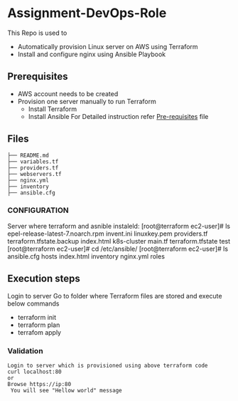 # Assignment-DevOps-Role
This Repo is used to 
- Automatically provision Linux server on AWS using Terraform
- Install and configure nginx using Ansible Playbook

## Prerequisites
- AWS account needs to be created
- Provision one server manually to run Terraform 
     - Install Terraform
     - Install Ansible
  For Detailed instruction refer [Pre-requisites](https://github.com/chashakala/assignment-devops/blob/main/Pre-requisites/) file 
## Files 
```
├── README.md
├── variables.tf
├── providers.tf
├── webservers.tf
├── nginx.yml
├── inventory
├── ansible.cfg
 ```

### CONFIGURATION
Server where terraform and asnible instaleld:
[root@terraform ec2-user]# ls
epel-release-latest-7.noarch.rpm  invent.ini   linuxkey.pem  providers.tf       terraform.tfstate.backup
index.html                        k8s-cluster  main.tf       terraform.tfstate  test
[root@terraform ec2-user]# cd /etc/ansible/
[root@terraform ec2-user]# ls
ansible.cfg  hosts  index.html  inventory  nginx.yml  roles

 ## Execution steps
   Login to server
   Go to folder where Terraform files are stored and execute below commands
 - terraform init
 - terraform plan
 - terrafom apply
 
 ### Validation
    Login to server which is provisioned using above terraform code
    curl localhost:80
    or
    Browse https://ip:80
     You will see "Hellow world" message

